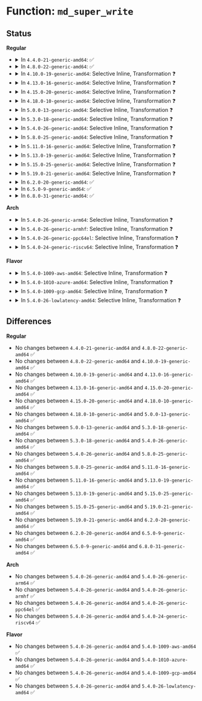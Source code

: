 # Function: <code>md_super_write</code>

## Status
<b>Regular</b>
<ul>
<li>
<details>
<summary>In <code>4.4.0-21-generic-amd64</code>: ✅</summary>

```c
void md_super_write(struct mddev * mddev, struct md_rdev * rdev, sector_t sector, int size, struct page * page)
```

```json
{
  "name": "md_super_write",
  "collision_type": "Unique Global",
  "inline_type": "No",
  "funcs": [
    {
      "addr": 18446744071585749056,
      "name": "md_super_write",
      "external": true,
      "loc": "drivers/md/md.c:733",
      "file": "drivers/md/md.c",
      "inline": "seen, unknown",
      "caller_inline": [],
      "caller_func": [
        "drivers/md/md.c:super_1_rdev_size_change",
        "drivers/md/md.c:super_90_rdev_size_change",
        "drivers/md/bitmap.c:write_page"
      ]
    }
  ],
  "symbols": [
    {
      "addr": 18446744071585749056,
      "name": "md_super_write",
      "section": ".text",
      "bind": "STB_GLOBAL",
      "size": 146
    }
  ]
}
```
</details>
</li>
<li>
<details>
<summary>In <code>4.8.0-22-generic-amd64</code>: ✅</summary>

```c
void md_super_write(struct mddev * mddev, struct md_rdev * rdev, sector_t sector, int size, struct page * page)
```

```json
{
  "name": "md_super_write",
  "collision_type": "Unique Global",
  "inline_type": "No",
  "funcs": [
    {
      "addr": 18446744071586146192,
      "name": "md_super_write",
      "external": true,
      "loc": "drivers/md/md.c:728",
      "file": "drivers/md/md.c",
      "inline": "seen, unknown",
      "caller_inline": [],
      "caller_func": [
        "drivers/md/md.c:super_1_rdev_size_change",
        "drivers/md/md.c:super_90_rdev_size_change",
        "drivers/md/bitmap.c:write_page"
      ]
    }
  ],
  "symbols": [
    {
      "addr": 18446744071586146192,
      "name": "md_super_write",
      "section": ".text",
      "bind": "STB_GLOBAL",
      "size": 167
    }
  ]
}
```
</details>
</li>
<li>
<details>
<summary>In <code>4.10.0-19-generic-amd64</code>: Selective Inline, Transformation ❓</summary>

```c
void md_super_write(struct mddev * mddev, struct md_rdev * rdev, sector_t sector, int size, struct page * page)
```

```json
{
  "name": "md_super_write",
  "collision_type": "Unique Global",
  "inline_type": "Selective",
  "funcs": [
    {
      "addr": 18446744071586356317,
      "name": "md_super_write",
      "external": true,
      "loc": "drivers/md/md.c:744",
      "file": "drivers/md/md.c",
      "inline": "not declared, inlined",
      "caller_inline": [
        "drivers/md/md.c:super_1_rdev_size_change"
      ],
      "caller_func": [
        "drivers/md/md.c:super_1_rdev_size_change",
        "drivers/md/bitmap.c:write_page"
      ]
    }
  ],
  "symbols": [
    {
      "addr": 18446744071586339872,
      "name": "md_super_write.part.53",
      "section": ".text",
      "bind": "STB_LOCAL",
      "size": 222
    },
    {
      "addr": 18446744071586349008,
      "name": "md_super_write",
      "section": ".text",
      "bind": "STB_GLOBAL",
      "size": 28
    }
  ]
}
```
</details>
</li>
<li>
<details>
<summary>In <code>4.13.0-16-generic-amd64</code>: Selective Inline, Transformation ❓</summary>

```c
void md_super_write(struct mddev * mddev, struct md_rdev * rdev, sector_t sector, int size, struct page * page)
```

```json
{
  "name": "md_super_write",
  "collision_type": "Unique Global",
  "inline_type": "Selective",
  "funcs": [
    {
      "addr": 18446744071586456767,
      "name": "md_super_write",
      "external": true,
      "loc": "drivers/md/md.c:756",
      "file": "drivers/md/md.c",
      "inline": "not declared, inlined",
      "caller_inline": [
        "drivers/md/md.c:super_1_rdev_size_change"
      ],
      "caller_func": [
        "drivers/md/md.c:super_1_rdev_size_change",
        "drivers/md/bitmap.c:write_page"
      ]
    }
  ],
  "symbols": [
    {
      "addr": 18446744071586438592,
      "name": "md_super_write.part.55",
      "section": ".text",
      "bind": "STB_LOCAL",
      "size": 214
    },
    {
      "addr": 18446744071586449424,
      "name": "md_super_write",
      "section": ".text",
      "bind": "STB_GLOBAL",
      "size": 29
    }
  ]
}
```
</details>
</li>
<li>
<details>
<summary>In <code>4.15.0-20-generic-amd64</code>: Selective Inline, Transformation ❓</summary>

```c
void md_super_write(struct mddev * mddev, struct md_rdev * rdev, sector_t sector, int size, struct page * page)
```

```json
{
  "name": "md_super_write",
  "collision_type": "Unique Global",
  "inline_type": "Selective",
  "funcs": [
    {
      "addr": 18446744071586923983,
      "name": "md_super_write",
      "external": true,
      "loc": "drivers/md/md.c:791",
      "file": "drivers/md/md.c",
      "inline": "not declared, inlined",
      "caller_inline": [
        "drivers/md/md.c:super_1_rdev_size_change"
      ],
      "caller_func": [
        "drivers/md/md.c:super_1_rdev_size_change",
        "drivers/md/md-bitmap.c:write_page"
      ]
    }
  ],
  "symbols": [
    {
      "addr": 18446744071586904496,
      "name": "md_super_write.part.58",
      "section": ".text",
      "bind": "STB_LOCAL",
      "size": 328
    },
    {
      "addr": 18446744071586916576,
      "name": "md_super_write",
      "section": ".text",
      "bind": "STB_GLOBAL",
      "size": 29
    }
  ]
}
```
</details>
</li>
<li>
<details>
<summary>In <code>4.18.0-10-generic-amd64</code>: Selective Inline, Transformation ❓</summary>

```c
void md_super_write(struct mddev * mddev, struct md_rdev * rdev, sector_t sector, int size, struct page * page)
```

```json
{
  "name": "md_super_write",
  "collision_type": "Unique Global",
  "inline_type": "Selective",
  "funcs": [
    {
      "addr": 18446744071587208327,
      "name": "md_super_write",
      "external": true,
      "loc": "drivers/md/md.c:803",
      "file": "drivers/md/md.c",
      "inline": "not declared, inlined",
      "caller_inline": [
        "drivers/md/md.c:super_1_rdev_size_change"
      ],
      "caller_func": [
        "drivers/md/md.c:super_1_rdev_size_change",
        "drivers/md/md-bitmap.c:write_page"
      ]
    }
  ],
  "symbols": [
    {
      "addr": 18446744071587185184,
      "name": "md_super_write.part.62",
      "section": ".text",
      "bind": "STB_LOCAL",
      "size": 298
    },
    {
      "addr": 18446744071587207840,
      "name": "md_super_write",
      "section": ".text",
      "bind": "STB_GLOBAL",
      "size": 33
    }
  ]
}
```
</details>
</li>
<li>
<details>
<summary>In <code>5.0.0-13-generic-amd64</code>: Selective Inline, Transformation ❓</summary>

```c
void md_super_write(struct mddev * mddev, struct md_rdev * rdev, sector_t sector, int size, struct page * page)
```

```json
{
  "name": "md_super_write",
  "collision_type": "Unique Global",
  "inline_type": "Selective",
  "funcs": [
    {
      "addr": 18446744071587388663,
      "name": "md_super_write",
      "external": true,
      "loc": "drivers/md/md.c:796",
      "file": "drivers/md/md.c",
      "inline": "not declared, inlined",
      "caller_inline": [
        "drivers/md/md.c:super_1_rdev_size_change"
      ],
      "caller_func": [
        "drivers/md/md.c:super_1_rdev_size_change",
        "drivers/md/md-bitmap.c:write_page"
      ]
    }
  ],
  "symbols": [
    {
      "addr": 18446744071587365376,
      "name": "md_super_write.part.62",
      "section": ".text",
      "bind": "STB_LOCAL",
      "size": 301
    },
    {
      "addr": 18446744071587388176,
      "name": "md_super_write",
      "section": ".text",
      "bind": "STB_GLOBAL",
      "size": 33
    }
  ]
}
```
</details>
</li>
<li>
<details>
<summary>In <code>5.3.0-18-generic-amd64</code>: Selective Inline, Transformation ❓</summary>

```c
void md_super_write(struct mddev * mddev, struct md_rdev * rdev, sector_t sector, int size, struct page * page)
```

```json
{
  "name": "md_super_write",
  "collision_type": "Unique Global",
  "inline_type": "Selective",
  "funcs": [
    {
      "addr": 18446744071587660058,
      "name": "md_super_write",
      "external": true,
      "loc": "drivers/md/md.c:857",
      "file": "drivers/md/md.c",
      "inline": "not declared, inlined",
      "caller_inline": [
        "drivers/md/md.c:super_1_rdev_size_change",
        "drivers/md/md.c:super_90_rdev_size_change"
      ],
      "caller_func": [
        "drivers/md/md.c:super_1_rdev_size_change",
        "drivers/md/md.c:super_90_rdev_size_change",
        "drivers/md/md-bitmap.c:write_page"
      ]
    }
  ],
  "symbols": [
    {
      "addr": 18446744071587636928,
      "name": "md_super_write.part.0",
      "section": ".text",
      "bind": "STB_LOCAL",
      "size": 304
    },
    {
      "addr": 18446744071587659568,
      "name": "md_super_write",
      "section": ".text",
      "bind": "STB_GLOBAL",
      "size": 33
    }
  ]
}
```
</details>
</li>
<li>
<details>
<summary>In <code>5.4.0-26-generic-amd64</code>: Selective Inline, Transformation ❓</summary>

```c
void md_super_write(struct mddev * mddev, struct md_rdev * rdev, sector_t sector, int size, struct page * page)
```

```json
{
  "name": "md_super_write",
  "collision_type": "Unique Global",
  "inline_type": "Selective",
  "funcs": [
    {
      "addr": 18446744071587864234,
      "name": "md_super_write",
      "external": true,
      "loc": "drivers/md/md.c:869",
      "file": "drivers/md/md.c",
      "inline": "not declared, inlined",
      "caller_inline": [
        "drivers/md/md.c:super_1_rdev_size_change",
        "drivers/md/md.c:super_90_rdev_size_change"
      ],
      "caller_func": [
        "drivers/md/md.c:super_1_rdev_size_change",
        "drivers/md/md.c:super_90_rdev_size_change",
        "drivers/md/md-bitmap.c:write_page"
      ]
    }
  ],
  "symbols": [
    {
      "addr": 18446744071587840752,
      "name": "md_super_write.part.0",
      "section": ".text",
      "bind": "STB_LOCAL",
      "size": 304
    },
    {
      "addr": 18446744071587863744,
      "name": "md_super_write",
      "section": ".text",
      "bind": "STB_GLOBAL",
      "size": 33
    }
  ]
}
```
</details>
</li>
<li>
<details>
<summary>In <code>5.8.0-25-generic-amd64</code>: Selective Inline, Transformation ❓</summary>

```c
void md_super_write(struct mddev * mddev, struct md_rdev * rdev, sector_t sector, int size, struct page * page)
```

```json
{
  "name": "md_super_write",
  "collision_type": "Unique Global",
  "inline_type": "Selective",
  "funcs": [
    {
      "addr": 18446744071588715325,
      "name": "md_super_write",
      "external": true,
      "loc": "drivers/md/md.c:995",
      "file": "drivers/md/md.c",
      "inline": "not declared, inlined",
      "caller_inline": [
        "drivers/md/md.c:super_1_rdev_size_change",
        "drivers/md/md.c:super_90_rdev_size_change"
      ],
      "caller_func": [
        "drivers/md/md.c:super_1_rdev_size_change",
        "drivers/md/md.c:super_90_rdev_size_change",
        "drivers/md/md-bitmap.c:write_sb_page"
      ]
    }
  ],
  "symbols": [
    {
      "addr": 18446744071588686304,
      "name": "md_super_write.part.0",
      "section": ".text",
      "bind": "STB_LOCAL",
      "size": 375
    },
    {
      "addr": 18446744071588714832,
      "name": "md_super_write",
      "section": ".text",
      "bind": "STB_GLOBAL",
      "size": 33
    }
  ]
}
```
</details>
</li>
<li>
<details>
<summary>In <code>5.11.0-16-generic-amd64</code>: Selective Inline, Transformation ❓</summary>

```c
void md_super_write(struct mddev * mddev, struct md_rdev * rdev, sector_t sector, int size, struct page * page)
```

```json
{
  "name": "md_super_write",
  "collision_type": "Unique Global",
  "inline_type": "Selective",
  "funcs": [
    {
      "addr": 18446744071588742842,
      "name": "md_super_write",
      "external": true,
      "loc": "drivers/md/md.c:984",
      "file": "drivers/md/md.c",
      "inline": "not declared, inlined",
      "caller_inline": [
        "drivers/md/md.c:super_1_rdev_size_change",
        "drivers/md/md.c:super_90_rdev_size_change"
      ],
      "caller_func": [
        "drivers/md/md.c:super_1_rdev_size_change",
        "drivers/md/md.c:super_90_rdev_size_change",
        "drivers/md/md-bitmap.c:write_sb_page"
      ]
    }
  ],
  "symbols": [
    {
      "addr": 18446744071588713056,
      "name": "md_super_write.part.0",
      "section": ".text",
      "bind": "STB_LOCAL",
      "size": 378
    },
    {
      "addr": 18446744071588742352,
      "name": "md_super_write",
      "section": ".text",
      "bind": "STB_GLOBAL",
      "size": 33
    }
  ]
}
```
</details>
</li>
<li>
<details>
<summary>In <code>5.13.0-19-generic-amd64</code>: Selective Inline, Transformation ❓</summary>

```c
void md_super_write(struct mddev * mddev, struct md_rdev * rdev, sector_t sector, int size, struct page * page)
```

```json
{
  "name": "md_super_write",
  "collision_type": "Unique Global",
  "inline_type": "Selective",
  "funcs": [
    {
      "addr": 18446744071588627988,
      "name": "md_super_write",
      "external": true,
      "loc": "drivers/md/md.c:943",
      "file": "drivers/md/md.c",
      "inline": "not declared, inlined",
      "caller_inline": [
        "drivers/md/md.c:super_1_rdev_size_change",
        "drivers/md/md.c:super_90_rdev_size_change"
      ],
      "caller_func": [
        "drivers/md/md.c:super_1_rdev_size_change",
        "drivers/md/md.c:super_90_rdev_size_change",
        "drivers/md/md-bitmap.c:write_sb_page"
      ]
    }
  ],
  "symbols": [
    {
      "addr": 18446744071588594368,
      "name": "md_super_write.part.0",
      "section": ".text",
      "bind": "STB_LOCAL",
      "size": 295
    },
    {
      "addr": 18446744071588627488,
      "name": "md_super_write",
      "section": ".text",
      "bind": "STB_GLOBAL",
      "size": 33
    }
  ]
}
```
</details>
</li>
<li>
<details>
<summary>In <code>5.15.0-25-generic-amd64</code>: Selective Inline, Transformation ❓</summary>

```c
void md_super_write(struct mddev * mddev, struct md_rdev * rdev, sector_t sector, int size, struct page * page)
```

```json
{
  "name": "md_super_write",
  "collision_type": "Unique Global",
  "inline_type": "Selective",
  "funcs": [
    {
      "addr": 18446744071589305359,
      "name": "md_super_write",
      "external": true,
      "loc": "drivers/md/md.c:944",
      "file": "drivers/md/md.c",
      "inline": "not declared, inlined",
      "caller_inline": [
        "drivers/md/md.c:super_1_rdev_size_change",
        "drivers/md/md.c:super_90_rdev_size_change"
      ],
      "caller_func": [
        "drivers/md/md.c:super_1_rdev_size_change",
        "drivers/md/md.c:super_90_rdev_size_change",
        "drivers/md/md-bitmap.c:write_sb_page"
      ]
    }
  ],
  "symbols": [
    {
      "addr": 18446744071589271136,
      "name": "md_super_write.part.0",
      "section": ".text",
      "bind": "STB_LOCAL",
      "size": 295
    },
    {
      "addr": 18446744071589304864,
      "name": "md_super_write",
      "section": ".text",
      "bind": "STB_GLOBAL",
      "size": 33
    }
  ]
}
```
</details>
</li>
<li>
<details>
<summary>In <code>5.19.0-21-generic-amd64</code>: Selective Inline, Transformation ❓</summary>

```c
void md_super_write(struct mddev * mddev, struct md_rdev * rdev, sector_t sector, int size, struct page * page)
```

```json
{
  "name": "md_super_write",
  "collision_type": "Unique Global",
  "inline_type": "Selective",
  "funcs": [
    {
      "addr": 18446744071590777239,
      "name": "md_super_write",
      "external": true,
      "loc": "drivers/md/md.c:948",
      "file": "drivers/md/md.c",
      "inline": "not declared, inlined",
      "caller_inline": [
        "drivers/md/md.c:super_1_rdev_size_change",
        "drivers/md/md.c:super_90_rdev_size_change"
      ],
      "caller_func": [
        "drivers/md/md.c:super_1_rdev_size_change",
        "drivers/md/md.c:super_90_rdev_size_change",
        "drivers/md/md-bitmap.c:write_sb_page"
      ]
    }
  ],
  "symbols": [
    {
      "addr": 18446744071590752944,
      "name": "md_super_write.part.0",
      "section": ".text",
      "bind": "STB_LOCAL",
      "size": 225
    },
    {
      "addr": 18446744071590776672,
      "name": "md_super_write",
      "section": ".text",
      "bind": "STB_GLOBAL",
      "size": 67
    }
  ]
}
```
</details>
</li>
<li>
<details>
<summary>In <code>6.2.0-20-generic-amd64</code>: ✅</summary>

```c
void md_super_write(struct mddev * mddev, struct md_rdev * rdev, sector_t sector, int size, struct page * page)
```

```json
{
  "name": "md_super_write",
  "collision_type": "Unique Global",
  "inline_type": "No",
  "funcs": [
    {
      "addr": 18446744071592457280,
      "name": "md_super_write",
      "external": true,
      "loc": "drivers/md/md.c:939",
      "file": "drivers/md/md.c",
      "inline": "seen, unknown",
      "caller_inline": [],
      "caller_func": [
        "drivers/md/md.c:super_1_rdev_size_change",
        "drivers/md/md.c:super_90_rdev_size_change",
        "drivers/md/md-bitmap.c:write_sb_page"
      ]
    }
  ],
  "symbols": [
    {
      "addr": 18446744071592457280,
      "name": "md_super_write",
      "section": ".text",
      "bind": "STB_GLOBAL",
      "size": 274
    }
  ]
}
```
</details>
</li>
<li>
<details>
<summary>In <code>6.5.0-9-generic-amd64</code>: ✅</summary>

```c
void md_super_write(struct mddev * mddev, struct md_rdev * rdev, sector_t sector, int size, struct page * page)
```

```json
{
  "name": "md_super_write",
  "collision_type": "Unique Global",
  "inline_type": "No",
  "funcs": [
    {
      "addr": 18446744071592879616,
      "name": "md_super_write",
      "external": true,
      "loc": "drivers/md/md.c:915",
      "file": "drivers/md/md.c",
      "inline": "seen, unknown",
      "caller_inline": [],
      "caller_func": [
        "drivers/md/md.c:super_1_rdev_size_change",
        "drivers/md/md.c:super_90_rdev_size_change",
        "drivers/md/md-bitmap.c:__write_sb_page"
      ]
    }
  ],
  "symbols": [
    {
      "addr": 18446744071592879616,
      "name": "md_super_write",
      "section": ".text",
      "bind": "STB_GLOBAL",
      "size": 272
    }
  ]
}
```
</details>
</li>
<li>
<details>
<summary>In <code>6.8.0-31-generic-amd64</code>: ✅</summary>

```c
void md_super_write(struct mddev * mddev, struct md_rdev * rdev, sector_t sector, int size, struct page * page)
```

```json
{
  "name": "md_super_write",
  "collision_type": "Unique Global",
  "inline_type": "No",
  "funcs": [
    {
      "addr": 18446744071593629008,
      "name": "md_super_write",
      "external": true,
      "loc": "drivers/md/md.c:1026",
      "file": "drivers/md/md.c",
      "inline": "seen, unknown",
      "caller_inline": [],
      "caller_func": [
        "drivers/md/md.c:super_1_rdev_size_change",
        "drivers/md/md.c:super_90_rdev_size_change",
        "drivers/md/md-bitmap.c:__write_sb_page"
      ]
    }
  ],
  "symbols": [
    {
      "addr": 18446744071593629008,
      "name": "md_super_write",
      "section": ".text",
      "bind": "STB_GLOBAL",
      "size": 270
    }
  ]
}
```
</details>
</li>
</ul>
<b>Arch</b>
<ul>
<li>
<details>
<summary>In <code>5.4.0-26-generic-arm64</code>: Selective Inline, Transformation ❓</summary>

```c
void md_super_write(struct mddev * mddev, struct md_rdev * rdev, sector_t sector, int size, struct page * page)
```

```json
{
  "name": "md_super_write",
  "collision_type": "Unique Global",
  "inline_type": "Selective",
  "funcs": [
    {
      "addr": 18446603336501092812,
      "name": "md_super_write",
      "external": true,
      "loc": "drivers/md/md.c:869",
      "file": "drivers/md/md.c",
      "inline": "not declared, inlined",
      "caller_inline": [
        "drivers/md/md.c:super_1_rdev_size_change",
        "drivers/md/md.c:super_90_rdev_size_change"
      ],
      "caller_func": [
        "drivers/md/md.c:super_1_rdev_size_change",
        "drivers/md/md.c:super_90_rdev_size_change",
        "drivers/md/md-bitmap.c:write_page"
      ]
    }
  ],
  "symbols": [
    {
      "addr": 18446603336501073456,
      "name": "md_super_write.part.0",
      "section": ".text",
      "bind": "STB_LOCAL",
      "size": 388
    },
    {
      "addr": 18446603336501092160,
      "name": "md_super_write",
      "section": ".text",
      "bind": "STB_GLOBAL",
      "size": 124
    }
  ]
}
```
</details>
</li>
<li>
<details>
<summary>In <code>5.4.0-26-generic-armhf</code>: Selective Inline, Transformation ❓</summary>

```c
void md_super_write(struct mddev * mddev, struct md_rdev * rdev, sector_t sector, int size, struct page * page)
```

```json
{
  "name": "md_super_write",
  "collision_type": "Unique Global",
  "inline_type": "Selective",
  "funcs": [
    {
      "addr": 3233608788,
      "name": "md_super_write",
      "external": true,
      "loc": "drivers/md/md.c:869",
      "file": "drivers/md/md.c",
      "inline": "not declared, inlined",
      "caller_inline": [
        "drivers/md/md.c:super_1_rdev_size_change"
      ],
      "caller_func": [
        "drivers/md/md.c:super_1_rdev_size_change",
        "drivers/md/md-bitmap.c:write_page"
      ]
    }
  ],
  "symbols": [
    {
      "addr": 3233586816,
      "name": "md_super_write.part.0",
      "section": ".text",
      "bind": "STB_LOCAL",
      "size": 312
    },
    {
      "addr": 3233608100,
      "name": "md_super_write",
      "section": ".text",
      "bind": "STB_GLOBAL",
      "size": 80
    }
  ]
}
```
</details>
</li>
<li>
<details>
<summary>In <code>5.4.0-26-generic-ppc64el</code>: Selective Inline, Transformation ❓</summary>

```c
void md_super_write(struct mddev * mddev, struct md_rdev * rdev, sector_t sector, int size, struct page * page)
```

```json
{
  "name": "md_super_write",
  "collision_type": "Unique Global",
  "inline_type": "Selective",
  "funcs": [
    {
      "addr": 13835058055294588148,
      "name": "md_super_write",
      "external": true,
      "loc": "drivers/md/md.c:869",
      "file": "drivers/md/md.c",
      "inline": "not declared, inlined",
      "caller_inline": [
        "drivers/md/md.c:super_1_rdev_size_change",
        "drivers/md/md.c:super_90_rdev_size_change"
      ],
      "caller_func": [
        "drivers/md/md.c:super_1_rdev_size_change",
        "drivers/md/md.c:super_90_rdev_size_change",
        "drivers/md/md-bitmap.c:write_page"
      ]
    }
  ],
  "symbols": [
    {
      "addr": 13835058055294567808,
      "name": "md_super_write.part.0",
      "section": ".text",
      "bind": "STB_LOCAL",
      "size": 440
    },
    {
      "addr": 13835058055294587456,
      "name": "md_super_write",
      "section": ".text",
      "bind": "STB_GLOBAL",
      "size": 40
    }
  ]
}
```
</details>
</li>
<li>
<details>
<summary>In <code>5.4.0-24-generic-riscv64</code>: Selective Inline, Transformation ❓</summary>

```c
void md_super_write(struct mddev * mddev, struct md_rdev * rdev, sector_t sector, int size, struct page * page)
```

```json
{
  "name": "md_super_write",
  "collision_type": "Unique Global",
  "inline_type": "Selective",
  "funcs": [
    {
      "addr": 18446743936277817496,
      "name": "md_super_write",
      "external": true,
      "loc": "drivers/md/md.c:869",
      "file": "drivers/md/md.c",
      "inline": "not declared, inlined",
      "caller_inline": [
        "drivers/md/md.c:super_1_rdev_size_change",
        "drivers/md/md.c:super_90_rdev_size_change"
      ],
      "caller_func": [
        "drivers/md/md.c:super_1_rdev_size_change",
        "drivers/md/md.c:super_90_rdev_size_change",
        "drivers/md/md-bitmap.c:write_page"
      ]
    }
  ],
  "symbols": [
    {
      "addr": 18446743936277793346,
      "name": "md_super_write.part.0",
      "section": ".text",
      "bind": "STB_LOCAL",
      "size": 274
    },
    {
      "addr": 18446743936277817062,
      "name": "md_super_write",
      "section": ".text",
      "bind": "STB_GLOBAL",
      "size": 86
    }
  ]
}
```
</details>
</li>
</ul>
<b>Flavor</b>
<ul>
<li>
<details>
<summary>In <code>5.4.0-1009-aws-amd64</code>: Selective Inline, Transformation ❓</summary>

```c
void md_super_write(struct mddev * mddev, struct md_rdev * rdev, sector_t sector, int size, struct page * page)
```

```json
{
  "name": "md_super_write",
  "collision_type": "Unique Global",
  "inline_type": "Selective",
  "funcs": [
    {
      "addr": 18446744071587495210,
      "name": "md_super_write",
      "external": true,
      "loc": "drivers/md/md.c:869",
      "file": "drivers/md/md.c",
      "inline": "not declared, inlined",
      "caller_inline": [
        "drivers/md/md.c:super_1_rdev_size_change",
        "drivers/md/md.c:super_90_rdev_size_change"
      ],
      "caller_func": [
        "drivers/md/md.c:super_1_rdev_size_change",
        "drivers/md/md.c:super_90_rdev_size_change",
        "drivers/md/md-bitmap.c:write_page"
      ]
    }
  ],
  "symbols": [
    {
      "addr": 18446744071587471728,
      "name": "md_super_write.part.0",
      "section": ".text",
      "bind": "STB_LOCAL",
      "size": 304
    },
    {
      "addr": 18446744071587494720,
      "name": "md_super_write",
      "section": ".text",
      "bind": "STB_GLOBAL",
      "size": 33
    }
  ]
}
```
</details>
</li>
<li>
<details>
<summary>In <code>5.4.0-1010-azure-amd64</code>: Selective Inline, Transformation ❓</summary>

```c
void md_super_write(struct mddev * mddev, struct md_rdev * rdev, sector_t sector, int size, struct page * page)
```

```json
{
  "name": "md_super_write",
  "collision_type": "Unique Global",
  "inline_type": "Selective",
  "funcs": [
    {
      "addr": 18446744071587263370,
      "name": "md_super_write",
      "external": true,
      "loc": "drivers/md/md.c:869",
      "file": "drivers/md/md.c",
      "inline": "not declared, inlined",
      "caller_inline": [
        "drivers/md/md.c:super_1_rdev_size_change",
        "drivers/md/md.c:super_90_rdev_size_change"
      ],
      "caller_func": [
        "drivers/md/md.c:super_1_rdev_size_change",
        "drivers/md/md.c:super_90_rdev_size_change",
        "drivers/md/md-bitmap.c:write_page"
      ]
    }
  ],
  "symbols": [
    {
      "addr": 18446744071587239904,
      "name": "md_super_write.part.0",
      "section": ".text",
      "bind": "STB_LOCAL",
      "size": 304
    },
    {
      "addr": 18446744071587262880,
      "name": "md_super_write",
      "section": ".text",
      "bind": "STB_GLOBAL",
      "size": 33
    }
  ]
}
```
</details>
</li>
<li>
<details>
<summary>In <code>5.4.0-1009-gcp-amd64</code>: Selective Inline, Transformation ❓</summary>

```c
void md_super_write(struct mddev * mddev, struct md_rdev * rdev, sector_t sector, int size, struct page * page)
```

```json
{
  "name": "md_super_write",
  "collision_type": "Unique Global",
  "inline_type": "Selective",
  "funcs": [
    {
      "addr": 18446744071587820378,
      "name": "md_super_write",
      "external": true,
      "loc": "drivers/md/md.c:869",
      "file": "drivers/md/md.c",
      "inline": "not declared, inlined",
      "caller_inline": [
        "drivers/md/md.c:super_1_rdev_size_change",
        "drivers/md/md.c:super_90_rdev_size_change"
      ],
      "caller_func": [
        "drivers/md/md.c:super_1_rdev_size_change",
        "drivers/md/md.c:super_90_rdev_size_change",
        "drivers/md/md-bitmap.c:write_page"
      ]
    }
  ],
  "symbols": [
    {
      "addr": 18446744071587796896,
      "name": "md_super_write.part.0",
      "section": ".text",
      "bind": "STB_LOCAL",
      "size": 304
    },
    {
      "addr": 18446744071587819888,
      "name": "md_super_write",
      "section": ".text",
      "bind": "STB_GLOBAL",
      "size": 33
    }
  ]
}
```
</details>
</li>
<li>
<details>
<summary>In <code>5.4.0-26-lowlatency-amd64</code>: Selective Inline, Transformation ❓</summary>

```c
void md_super_write(struct mddev * mddev, struct md_rdev * rdev, sector_t sector, int size, struct page * page)
```

```json
{
  "name": "md_super_write",
  "collision_type": "Unique Global",
  "inline_type": "Selective",
  "funcs": [
    {
      "addr": 18446744071587934026,
      "name": "md_super_write",
      "external": true,
      "loc": "drivers/md/md.c:869",
      "file": "drivers/md/md.c",
      "inline": "not declared, inlined",
      "caller_inline": [
        "drivers/md/md.c:super_1_rdev_size_change",
        "drivers/md/md.c:super_90_rdev_size_change"
      ],
      "caller_func": [
        "drivers/md/md.c:super_1_rdev_size_change",
        "drivers/md/md.c:super_90_rdev_size_change",
        "drivers/md/md-bitmap.c:write_page"
      ]
    }
  ],
  "symbols": [
    {
      "addr": 18446744071587921904,
      "name": "md_super_write.part.0",
      "section": ".text",
      "bind": "STB_LOCAL",
      "size": 304
    },
    {
      "addr": 18446744071587933552,
      "name": "md_super_write",
      "section": ".text",
      "bind": "STB_GLOBAL",
      "size": 33
    }
  ]
}
```
</details>
</li>
</ul>

## Differences
<b>Regular</b>
<ul>
<li>
No changes between <code>4.4.0-21-generic-amd64</code> and <code>4.8.0-22-generic-amd64</code> ✅
</li>
<li>
No changes between <code>4.8.0-22-generic-amd64</code> and <code>4.10.0-19-generic-amd64</code> ✅
</li>
<li>
No changes between <code>4.10.0-19-generic-amd64</code> and <code>4.13.0-16-generic-amd64</code> ✅
</li>
<li>
No changes between <code>4.13.0-16-generic-amd64</code> and <code>4.15.0-20-generic-amd64</code> ✅
</li>
<li>
No changes between <code>4.15.0-20-generic-amd64</code> and <code>4.18.0-10-generic-amd64</code> ✅
</li>
<li>
No changes between <code>4.18.0-10-generic-amd64</code> and <code>5.0.0-13-generic-amd64</code> ✅
</li>
<li>
No changes between <code>5.0.0-13-generic-amd64</code> and <code>5.3.0-18-generic-amd64</code> ✅
</li>
<li>
No changes between <code>5.3.0-18-generic-amd64</code> and <code>5.4.0-26-generic-amd64</code> ✅
</li>
<li>
No changes between <code>5.4.0-26-generic-amd64</code> and <code>5.8.0-25-generic-amd64</code> ✅
</li>
<li>
No changes between <code>5.8.0-25-generic-amd64</code> and <code>5.11.0-16-generic-amd64</code> ✅
</li>
<li>
No changes between <code>5.11.0-16-generic-amd64</code> and <code>5.13.0-19-generic-amd64</code> ✅
</li>
<li>
No changes between <code>5.13.0-19-generic-amd64</code> and <code>5.15.0-25-generic-amd64</code> ✅
</li>
<li>
No changes between <code>5.15.0-25-generic-amd64</code> and <code>5.19.0-21-generic-amd64</code> ✅
</li>
<li>
No changes between <code>5.19.0-21-generic-amd64</code> and <code>6.2.0-20-generic-amd64</code> ✅
</li>
<li>
No changes between <code>6.2.0-20-generic-amd64</code> and <code>6.5.0-9-generic-amd64</code> ✅
</li>
<li>
No changes between <code>6.5.0-9-generic-amd64</code> and <code>6.8.0-31-generic-amd64</code> ✅
</li>
</ul>
<b>Arch</b>
<ul>
<li>
No changes between <code>5.4.0-26-generic-amd64</code> and <code>5.4.0-26-generic-arm64</code> ✅
</li>
<li>
No changes between <code>5.4.0-26-generic-amd64</code> and <code>5.4.0-26-generic-armhf</code> ✅
</li>
<li>
No changes between <code>5.4.0-26-generic-amd64</code> and <code>5.4.0-26-generic-ppc64el</code> ✅
</li>
<li>
No changes between <code>5.4.0-26-generic-amd64</code> and <code>5.4.0-24-generic-riscv64</code> ✅
</li>
</ul>
<b>Flavor</b>
<ul>
<li>
No changes between <code>5.4.0-26-generic-amd64</code> and <code>5.4.0-1009-aws-amd64</code> ✅
</li>
<li>
No changes between <code>5.4.0-26-generic-amd64</code> and <code>5.4.0-1010-azure-amd64</code> ✅
</li>
<li>
No changes between <code>5.4.0-26-generic-amd64</code> and <code>5.4.0-1009-gcp-amd64</code> ✅
</li>
<li>
No changes between <code>5.4.0-26-generic-amd64</code> and <code>5.4.0-26-lowlatency-amd64</code> ✅
</li>
</ul>
